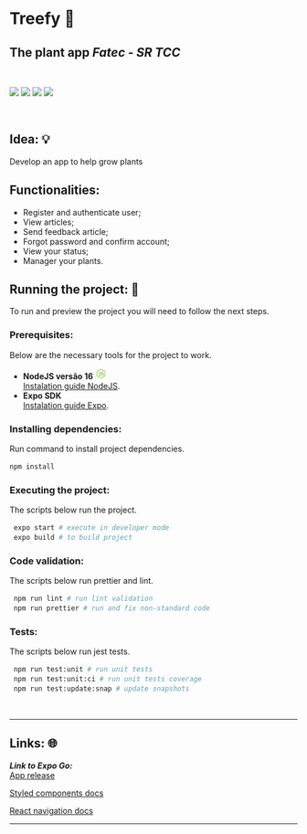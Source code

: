 # Treefy 🌱
## The plant app ***Fatec - SR TCC***

<br>
<p float="left">
 <img src="https://img.shields.io/badge/expo-1C1E24?style=for-the-badge&logo=expo&logoColor=#D04A37">
 <img src="https://img.shields.io/badge/react_native-%2320232a.svg?style=for-the-badge&logo=react&logoColor=%2361DAFB">
 <img src="https://img.shields.io/badge/styled--components-DB7093?style=for-the-badge&logo=styled-components&logoColor=white">
 <img src="https://img.shields.io/badge/typescript-%23007ACC.svg?style=for-the-badge&logo=typescript&logoColor=white">
</p>
<br>

## Idea: 💡
Develop an app to help grow plants

## Functionalities:
- Register and authenticate user;
- View articles;
- Send feedback article;
- Forgot password and confirm account;
- View your status;
- Manager your plants.

## Running the project: 🚀
To run and preview the project you will need to follow the next steps.

### Prerequisites:
Below are the necessary tools for the project to work.
- **NodeJS versão 16** <img src="https://raw.githubusercontent.com/PKief/vscode-material-icon-theme/main/icons/nodejs.svg" height="20" /><br>
  [<ins>Instalation guide NodeJS</ins>](https://nodejs.org/en/).
- **Expo SDK** <br>
  [<ins>Instalation guide Expo</ins>](https://blog.expo.dev/expo-sdk-44-4c4b8306584a).
  
### Installing dependencies:
Run command to install project dependencies.
   ```sh
   npm install
   ```  
  
### Executing the project:
The scripts below run the project.
  ```sh
   expo start # execute in developer mode
   expo build # to build project
   ```

### Code validation:
The scripts below run prettier and lint.
  ```sh
   npm run lint # run lint validation
   npm run prettier # run and fix non-standard code
   ```

### Tests:
The scripts below run jest tests.
  ```sh
   npm run test:unit # run unit tests
   npm run test:unit:ci # run unit tests coverage
   npm run test:update:snap # update snapshots
   ```
   
   <br>

---
## Links: 🌐
***Link to Expo Go:***<br>
[<ins>App release</ins>](https://expo.dev/@caioliveira277/Treefy?serviceType=classic&distribution=expo-go)

[<ins>Styled components docs</ins>](https://styled-components.com/)

[<ins>React navigation docs</ins>](https://reactnavigation.org/)

---

